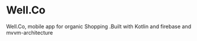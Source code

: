 # Well.Co
Well.Co, mobile app for organic Shopping .Built with Kotlin and firebase and mvvm-architecture
